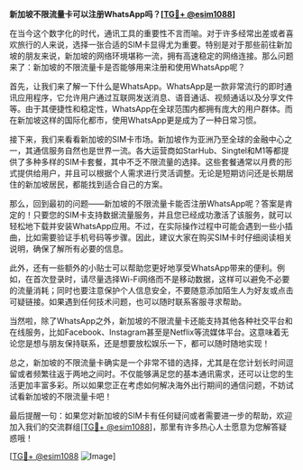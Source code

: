 **新加坡不限流量卡可以注册WhatsApp吗？[[TG💪+ @esim1088](https://t.me/s/esim1088)]**

在当今这个数字化的时代，通讯工具的重要性不言而喻。对于许多经常出差或者喜欢旅行的人来说，选择一张合适的SIM卡显得尤为重要。特别是对于那些前往新加坡的朋友来说，新加坡的网络环境堪称一流，拥有高速稳定的网络连接。那么问题来了：新加坡的不限流量卡是否能够用来注册和使用WhatsApp呢？

首先，让我们来了解一下什么是WhatsApp。WhatsApp是一款非常流行的即时通讯应用程序，它允许用户通过互联网发送消息、语音通话、视频通话以及分享文件等。由于其便捷性和稳定性，WhatsApp在全球范围内都拥有庞大的用户群体。而在新加坡这样的国际化都市，使用WhatsApp更是成为了一种日常习惯。

接下来，我们来看看新加坡的SIM卡市场。新加坡作为亚洲乃至全球的金融中心之一，其通信服务自然也是世界一流。各大运营商如StarHub、Singtel和M1等都提供了多种多样的SIM卡套餐，其中不乏不限流量的选择。这些套餐通常以月费的形式提供给用户，并且可以根据个人需求进行灵活调整。无论是短期访问还是长期居住的新加坡居民，都能找到适合自己的方案。

那么，回到最初的问题——新加坡的不限流量卡能否注册WhatsApp呢？答案是肯定的！只要您的SIM卡支持数据流量服务，并且您已经成功激活了该服务，就可以轻松地下载并安装WhatsApp应用。不过，在实际操作过程中可能会遇到一些小插曲，比如需要验证手机号码等步骤。因此，建议大家在购买SIM卡时仔细阅读相关说明，确保了解所有必要的信息。

此外，还有一些额外的小贴士可以帮助您更好地享受WhatsApp带来的便利。例如，在首次登录时，请尽量选择Wi-Fi网络而不是移动数据，这样可以避免不必要的流量消耗；同时也要注意保护个人信息安全，不要随意添加陌生人为好友或点击可疑链接。如果遇到任何技术问题，也可以随时联系客服寻求帮助。

当然啦，除了WhatsApp之外，新加坡的不限流量卡还能支持其他各种社交平台和在线服务，比如Facebook、Instagram甚至是Netflix等流媒体平台。这意味着无论您是想与朋友保持联系，还是想要放松娱乐一下，都可以随时随地实现！

总之，新加坡的不限流量卡确实是一个非常不错的选择，尤其是在您计划长时间逗留或者频繁往返于两地之间时。不仅能够满足您的基本通讯需求，还可以让您的生活更加丰富多彩。所以如果您正在考虑如何解决海外出行期间的通信问题，不妨试试看新加坡的不限流量卡吧！

最后提醒一句：如果您对新加坡的SIM卡有任何疑问或者需要进一步的帮助，欢迎加入我们的交流群组[[TG💪+ @esim1088](https://t.me/s/esim1088)]，那里有许多热心人士愿意为您解答疑惑哦！

[[TG💪+ @esim1088](https://t.me/s/esim1088) ![Image](https://i.postimg.cc/4NQfJmqS/Snipaste-2025-05-13-00-14-12.png)]